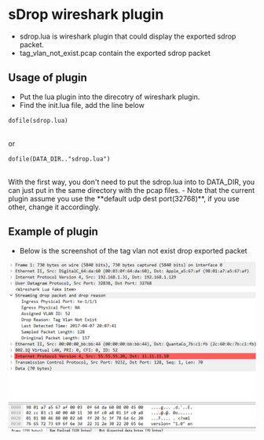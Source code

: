# sDrop wireshark plugin

- sdrop.lua is wireshark plugin that could display the exported sdrop packet.
- tag\_vlan\_not\_exist.pcap contain the exported sdrop packet 

## Usage of plugin
- Put the lua plugin into the direcotry of wireshark plugin. <br>
- Find the init.lua file, add the line below <br>
```
dofile(sdrop.lua)
```
<br>or<br>
```
dofile(DATA_DIR.."sdrop.lua")
```
<br>
With the first way, you don't need to put the sdrop.lua into to DATA_DIR, you can just put in the same directory with the pcap files.
- Note that the current plugin assume you use the **default udp dest port(32768)**, if you use other, change it accordingly.

## Example of plugin

- Below is the screenshot of the tag vlan not exist drop exported packet

![tag\_vlan\_not\_exist](./tag_vlan_not_exist.png)



